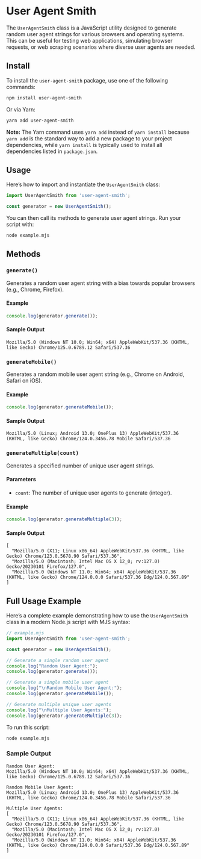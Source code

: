 # User Agent Smith

The `UserAgentSmith` class is a JavaScript utility designed to generate random user agent strings for various browsers and operating systems. This can be useful for testing web applications, simulating browser requests, or web scraping scenarios where diverse user agents are needed.

## Install

To install the `user-agent-smith` package, use one of the following commands:

```bash
npm install user-agent-smith
```

Or via Yarn:

```bash
yarn add user-agent-smith
```

**Note:** The Yarn command uses `yarn add` instead of `yarn install` because `yarn add` is the standard way to add a new package to your project dependencies, while `yarn install` is typically used to install all dependencies listed in `package.json`.

## Usage

Here’s how to import and instantiate the `UserAgentSmith` class:

```javascript
import UserAgentSmith from 'user-agent-smith';

const generator = new UserAgentSmith();
```

You can then call its methods to generate user agent strings. Run your script with:

```bash
node example.mjs
```

## Methods

### `generate()`

Generates a random user agent string with a bias towards popular browsers (e.g., Chrome, Firefox).

#### Example
```javascript
console.log(generator.generate());
```

#### Sample Output
```
Mozilla/5.0 (Windows NT 10.0; Win64; x64) AppleWebKit/537.36 (KHTML, like Gecko) Chrome/125.0.6789.12 Safari/537.36
```

### `generateMobile()`

Generates a random mobile user agent string (e.g., Chrome on Android, Safari on iOS).

#### Example
```javascript
console.log(generator.generateMobile());
```

#### Sample Output
```
Mozilla/5.0 (Linux; Android 13.0; OnePlus 13) AppleWebKit/537.36 (KHTML, like Gecko) Chrome/124.0.3456.78 Mobile Safari/537.36
```

### `generateMultiple(count)`

Generates a specified number of unique user agent strings.

#### Parameters
- `count`: The number of unique user agents to generate (integer).

#### Example
```javascript
console.log(generator.generateMultiple(3));
```

#### Sample Output
```
[
  "Mozilla/5.0 (X11; Linux x86_64) AppleWebKit/537.36 (KHTML, like Gecko) Chrome/123.0.5678.90 Safari/537.36",
  "Mozilla/5.0 (Macintosh; Intel Mac OS X 12_0; rv:127.0) Gecko/20230101 Firefox/127.0",
  "Mozilla/5.0 (Windows NT 11.0; Win64; x64) AppleWebKit/537.36 (KHTML, like Gecko) Chrome/124.0.0.0 Safari/537.36 Edg/124.0.567.89"
]
```

## Full Usage Example

Here’s a complete example demonstrating how to use the `UserAgentSmith` class in a modern Node.js script with MJS syntax:

```javascript
// example.mjs
import UserAgentSmith from 'user-agent-smith';

const generator = new UserAgentSmith();

// Generate a single random user agent
console.log("Random User Agent:");
console.log(generator.generate());

// Generate a single mobile user agent
console.log("\nRandom Mobile User Agent:");
console.log(generator.generateMobile());

// Generate multiple unique user agents
console.log("\nMultiple User Agents:");
console.log(generator.generateMultiple(3));
```

To run this script:

```bash
node example.mjs
```

### Sample Output
```
Random User Agent:
Mozilla/5.0 (Windows NT 10.0; Win64; x64) AppleWebKit/537.36 (KHTML, like Gecko) Chrome/125.0.6789.12 Safari/537.36

Random Mobile User Agent:
Mozilla/5.0 (Linux; Android 13.0; OnePlus 13) AppleWebKit/537.36 (KHTML, like Gecko) Chrome/124.0.3456.78 Mobile Safari/537.36

Multiple User Agents:
[
  "Mozilla/5.0 (X11; Linux x86_64) AppleWebKit/537.36 (KHTML, like Gecko) Chrome/123.0.5678.90 Safari/537.36",
  "Mozilla/5.0 (Macintosh; Intel Mac OS X 12_0; rv:127.0) Gecko/20230101 Firefox/127.0",
  "Mozilla/5.0 (Windows NT 11.0; Win64; x64) AppleWebKit/537.36 (KHTML, like Gecko) Chrome/124.0.0.0 Safari/537.36 Edg/124.0.567.89"
]
```